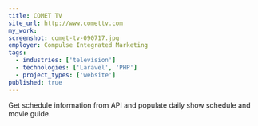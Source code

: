 ```yaml
---
title: COMET TV
site_url: http://www.comettv.com
my_work:
screenshot: comet-tv-090717.jpg
employer: Compulse Integrated Marketing
tags:
  - industries: ['television']
  - technologies: ['Laravel', 'PHP']
  - project_types: ['website']
published: true
---
```


Get schedule information from API and populate daily show schedule and movie guide.
